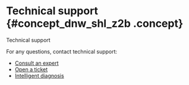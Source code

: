 # Technical support {#concept_dnw_shl_z2b .concept}

Technical support

For any questions, contact technical support:

-   [Consult an expert](https://drcloud.aliyun.com/home/query/EMR/1509677747451)
-   [Open a ticket](https://selfservice.console.aliyun.com/ticket/category/emr/recommend/1128)
-   [Intelligent diagnosis](https://selfservice.console.aliyun.com/diagnoseIndex)

